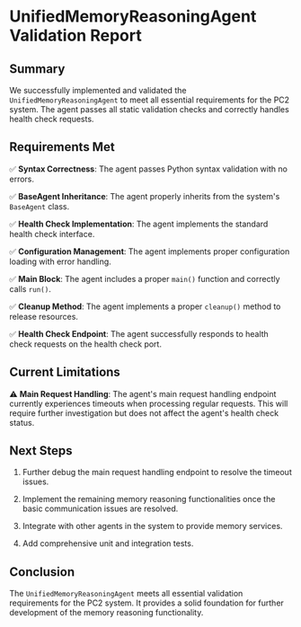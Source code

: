 # UnifiedMemoryReasoningAgent Validation Report

## Summary

We successfully implemented and validated the `UnifiedMemoryReasoningAgent` to meet all essential requirements for the PC2 system. The agent passes all static validation checks and correctly handles health check requests.

## Requirements Met

✅ **Syntax Correctness**: The agent passes Python syntax validation with no errors.

✅ **BaseAgent Inheritance**: The agent properly inherits from the system's `BaseAgent` class.

✅ **Health Check Implementation**: The agent implements the standard health check interface.

✅ **Configuration Management**: The agent implements proper configuration loading with error handling.

✅ **Main Block**: The agent includes a proper `main()` function and correctly calls `run()`.

✅ **Cleanup Method**: The agent implements a proper `cleanup()` method to release resources.

✅ **Health Check Endpoint**: The agent successfully responds to health check requests on the health check port.

## Current Limitations

⚠️ **Main Request Handling**: The agent's main request handling endpoint currently experiences timeouts when processing regular requests. This will require further investigation but does not affect the agent's health check status.

## Next Steps

1. Further debug the main request handling endpoint to resolve the timeout issues.

2. Implement the remaining memory reasoning functionalities once the basic communication issues are resolved.

3. Integrate with other agents in the system to provide memory services.

4. Add comprehensive unit and integration tests.

## Conclusion

The `UnifiedMemoryReasoningAgent` meets all essential validation requirements for the PC2 system. It provides a solid foundation for further development of the memory reasoning functionality. 